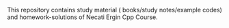 This repository contains study material ( books/study notes/example codes) and  homework-solutions of Necati Ergin Cpp Course.
